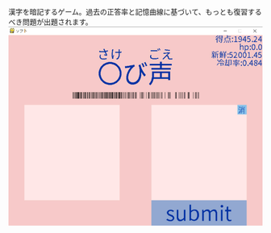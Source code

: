 漢字を暗記するゲーム。過去の正答率と記憶曲線に基づいて、もっとも復習するべき問題が出題されます。
![](https://github.com/Dataojitori/kanji/blob/master/showing.jpg)
